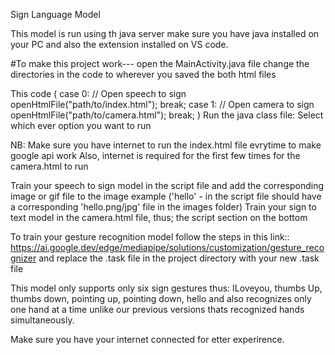 Sign Language Model

This model is run using th java server make sure you have java installed on your PC and also the extension installed on VS code.

#To make this project work--- open the MainActivity.java file change the directories in the code to wherever you saved the both html files

This code ( case 0: // Open speech to sign openHtmlFile("path/to/index.html"); break; case 1: // Open camera to sign openHtmlFile("path/to/camera.html"); break; ) Run the java class file: Select which ever option you want to run

NB: Make sure you have internet to run the index.html file evrytime to make google api work Also, internet is required for the first few times for the camera.html to run

Train your speech to sign model in the script file and add the corresponding image or gif file to the image example ('hello' - in the script file should have a corresponding 'hello.png/jpg' file in the images folder) Train your sign to text model in the camera.html file, thus; the script section on the bottom

To train your gesture recognition model follow the steps in this link:: https://ai.google.dev/edge/mediapipe/solutions/customization/gesture_recognizer and replace the .task file in the project directory with your new .task file

This model only supports only six sign gestures thus: ILoveyou, thumbs Up, thumbs down, pointing up, pointing down, hello and also recognizes only one hand at a time unlike our previous versions thats recognized hands simultaneously.


Make sure you have your internet connected for etter experirence.
